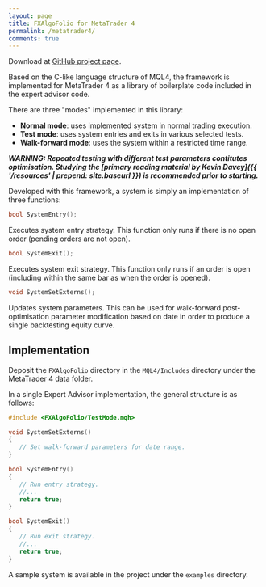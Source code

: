 ```yaml
---
layout: page
title: FXAlgoFolio for MetaTrader 4
permalink: /metatrader4/
comments: true
---
```


Download at [GitHub project page](https://github.com/fxalgofolio/fxalgofolio-mt4).

Based on the C-like language structure of MQL4, the framework is implemented for MetaTrader 4 as a library of boilerplate code included in the expert advisor code.

There are three "modes" implemented in this library:

* **Normal mode**: uses implemented system in normal trading execution.
* **Test mode**: uses system entries and exits in various selected tests.
* **Walk-forward mode**: uses the system within a restricted time range.

**_WARNING: Repeated testing with different test parameters contitutes optimisation. Studying the [primary reading material by Kevin Davey]({{ '/resources' | prepend: site.baseurl }}) is recommended prior to starting._**

Developed with this framework, a system is simply an implementation of three functions:

```cpp
bool SystemEntry();
```

Executes system entry strategy. This function only runs if there is no open order (pending orders are not open).

```cpp
bool SystemExit();
```

Executes system exit strategy. This function only runs if an order is open (including within the same bar as when the order is opened).

```cpp
void SystemSetExterns();
```

Updates system parameters. This can be used for walk-forward post-optimisation parameter modification based on date in order to produce a single backtesting equity curve.


Implementation
--------------

Deposit the `FXAlgoFolio` directory in the `MQL4/Includes` directory under the MetaTrader 4 data folder.

In a single Expert Advisor implementation, the general structure is as follows:

```cpp
#include <FXAlgoFolio/TestMode.mqh>

void SystemSetExterns()
{
   // Set walk-forward parameters for date range.
}

bool SystemEntry()
{
   // Run entry strategy.
   //...
   return true;
}

bool SystemExit()
{
   // Run exit strategy.
   //...
   return true;
}
```

A sample system is available in the project under the `examples` directory.

